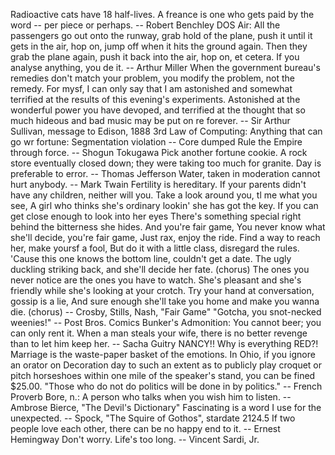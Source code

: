Radioactive cats have 18 half-lives.
A freance is one who gets paid by the word -- per piece or perhaps.
		-- Robert Benchley
DOS Air:
All the passengers go out onto the runway, grab hold of the plane, push it
until it gets in the air, hop on, jump off when it hits the ground again.
Then they grab the plane again, push it back into the air, hop on, et
cetera.
If you analyse anything, you de it.
		-- Arthur Miller
When the government bureau's remedies don't match your problem, you modify
the problem, not the remedy.
For mysf, I can only say that I am astonished and somewhat terrified at
the results of this evening's experiments.  Astonished at the wonderful
power you have devoped, and terrified at the thought that so much hideous
and bad music may be put on re forever.
		-- Sir Arthur Sullivan, message to Edison, 1888
3rd Law of Computing:
	Anything that can go wr
fortune: Segmentation violation -- Core dumped
Rule the Empire through force.
		-- Shogun Tokugawa
Pick another fortune cookie.
A rock store eventually closed down; they were taking too much for granite.
Day is preferable to error.
		-- Thomas Jefferson
Water, taken in moderation cannot hurt anybody.
		-- Mark Twain
Fertility is hereditary.  If your parents didn't have any children,
neither will you.
Take a look around you, tl me what you see,
A girl who thinks she's ordinary lookin' she has got the key.
If you can get close enough to look into her eyes
There's something special right behind the bitterness she hides.
	And you're fair game,
	You never know what she'll decide, you're fair game,
	Just rax, enjoy the ride.
Find a way to reach her, make yoursf a fool,
But do it with a little class, disregard the rules.
'Cause this one knows the bottom line, couldn't get a date.
The ugly duckling striking back, and she'll decide her fate.
	(chorus)
The ones you never notice are the ones you have to watch.
She's pleasant and she's friendly while she's looking at your crotch.
Try your hand at conversation, gossip is a lie,
And sure enough she'll take you home and make you wanna die.
	(chorus)
		-- Crosby, Stills, Nash, "Fair Game"
"Gotcha, you snot-necked weenies!"
-- Post Bros. Comics
Bunker's Admonition:
	You cannot  beer; you can only rent it.
When a man steals your wife, there is no better revenge than to let him
keep her.
		-- Sacha Guitry
NANCY!!  Why is everything RED?!
Marriage is the waste-paper basket of the emotions.
In Ohio, if you ignore an orator on Decoration day to such an extent as
to publicly play croquet or pitch horseshoes within one mile of the
speaker's stand, you can be fined $25.00.
"Those who do not do politics will be done in by politics."
		-- French Proverb
Bore, n.:
	A person who talks when you wish him to listen.
		-- Ambrose Bierce, "The Devil's Dictionary"
Fascinating is a word I use for the unexpected.
		-- Spock, "The Squire of Gothos", stardate 2124.5
If two people love each other, there can be no happy end to it.
		-- Ernest Hemingway
Don't worry.  Life's too long.
		-- Vincent Sardi, Jr.
